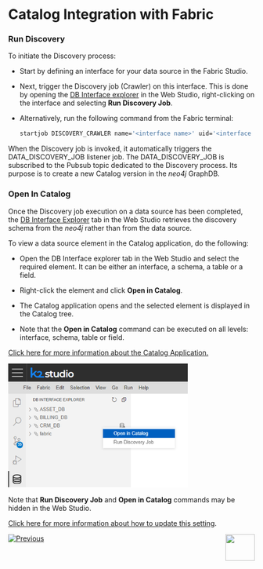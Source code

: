 <web>

# Catalog Integration with Fabric

### Run Discovery

To initiate the Discovery process:

* Start by defining an interface for your data source in the Fabric Studio. 

* Next, trigger the Discovery job (Crawler) on this interface. This is done by opening the [DB Interface explorer](/articles/04_fabric_studio/25_web_data_explorer.md) in the Web Studio, right-clicking on the interface and selecting **Run Discovery Job**.

* Alternatively, run the following command from the Fabric terminal:

  ~~~bash
  startjob DISCOVERY_CRAWLER name='<interface name>' uid='<interface name>';
  ~~~

When the Discovery job is invoked, it automatically triggers the DATA_DISCOVERY_JOB listener job. The DATA_DISCOVERY_JOB is subscribed to the Pubsub topic dedicated to the Discovery process. Its purpose is to create a new Catalog version in the *neo4j* GraphDB.

### Open In Catalog

Once the Discovery job execution on a data source has been completed, the [DB Interface Explorer](/articles/04_fabric_studio/25_web_data_explorer.md) tab in the Web Studio retrieves the discovery schema from the *neo4j* rather than from the data source.

To view a data source element in the Catalog application, do the following:

* Open the DB Interface explorer tab in the Web Studio and select the required element. It can be either an interface, a schema, a table or a field.

* Right-click the element and click **Open in Catalog**. 

* The Catalog application opens and the selected element is displayed in the Catalog tree.

* Note that the **Open in Catalog** command can be executed on all levels: interface, schema, table or field.

[Click here for more information about the Catalog Application.](05_catalog_app.md)

<img src="images/show_catalog_commands.png" style="zoom:75%;" />

Note that **Run Discovery Job** and **Open in Catalog** commands may be hidden in the Web Studio. 

[Click here for more information about how to update this setting](11_advanced_settings.md#web-studio).





[![Previous](/articles/images/Previous.png)](04_plugin_framework.md)[<img align="right" width="60" height="54" src="/articles/images/Next.png">](05_catalog_app.md) 

</web>
